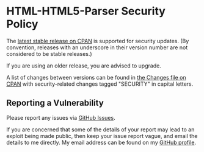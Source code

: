 # HTML-HTML5-Parser Security Policy

The [latest stable release on CPAN](https://metacpan.org/release/HTML-HTML5-Parser)
is supported for security updates. (By convention, releases with an underscore
in their version number are not considered to be stable releases.)

If you are using an older release, you are advised to upgrade.

A list of changes between versions can be found in
[the Changes file on CPAN](https://metacpan.org/changes/distribution/HTML-HTML5-Parser)
with security-related changes tagged "SECURITY" in capital letters.

## Reporting a Vulnerability

Please report any issues via [GitHub Issues](https://github.com/tobyink/p5-html-html5-parser/issues).

If you are concerned that some of the details of your report may lead to an
exploit being made public, then keep your issue report vague, and email the
details to me directly. My email address can be found on my
[GitHub profile](https://github.com/tobyink).
